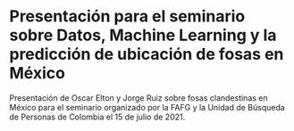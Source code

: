 # Presentación para el seminario sobre Datos, Machine Learning y la predicción de ubicación de fosas en México

Presentación de Oscar Elton y Jorge Ruiz sobre fosas clandestinas en México para el seminario organizado por la FAFG y la Unidad de Búsqueda de Personas de Colombia el 15 de julio de 2021. 
